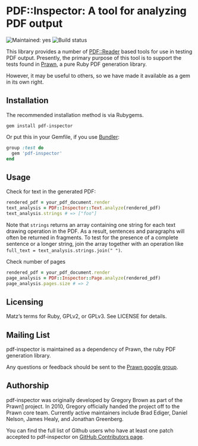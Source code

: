 # PDF::Inspector: A tool for analyzing PDF output

![Maintained: yes](https://img.shields.io/badge/maintained-yes-brightgreen.svg)
![Build status](https://github.com/prawnpdf/pdf-inspector/workflows/ci/badge.svg)

This library provides a number of [PDF::Reader][0] based tools for use in
testing PDF output.  Presently, the primary purpose of this tool is to support
the tests found in [Prawn][1], a pure Ruby PDF generation library.

However, it may be useful to others, so we have made it available as a gem in
its own right.

## Installation

The recommended installation method is via Rubygems.

```console
gem install pdf-inspector
```

Or put this in your Gemfile, if you use [Bundler][2]:

```ruby
group :test do
  gem 'pdf-inspector'
end
```

## Usage

Check for text in the generated PDF:

```ruby
rendered_pdf = your_pdf_document.render
text_analysis = PDF::Inspector::Text.analyze(rendered_pdf)
text_analysis.strings # => ["foo"]
```

Note that `strings` returns an array containing one string for each text drawing
operation in the PDF. As a result, sentences and paragraphs will often be
returned in fragments. To test for the presence of a complete sentence or a
longer string, join the array together with an operation like `full_text =
text_analysis.strings.join(" ")`.

Check number of pages

```ruby
rendered_pdf = your_pdf_document.render
page_analysis = PDF::Inspector::Page.analyze(rendered_pdf)
page_analysis.pages.size # => 2
```

## Licensing

Matz’s terms for Ruby, GPLv2, or GPLv3. See LICENSE for details.

## Mailing List

pdf-inspector is maintained as a dependency of Prawn, the ruby PDF generation
library.

Any questions or feedback should be sent to the [Prawn google group][3].

## Authorship

pdf-inspector was originally developed by Gregory Brown as part of the Prawn[1]
project. In 2010, Gregory officially handed the project off to the Prawn core
team. Currently active maintainers include Brad Ediger, Daniel Nelson, James
Healy, and Jonathan Greenberg.

You can find the full list of Github users who have at least one patch accepted
to pdf-inspector on [GitHub Contributors page][4].



[0]: https://github.com/yob/pdf-reader
[1]: https://github.com/prawnpdf/prawn
[2]: https://bundler.io/
[3]: https://groups.google.com/group/prawn-ruby
[4]: https://github.com/prawnpdf/pdf-inspector/contributors
